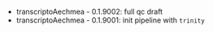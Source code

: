 * transcriptoAechmea - 0.1.9002: full qc draft
* transcriptoAechmea - 0.1.9001: init pipeline with `trinity`
